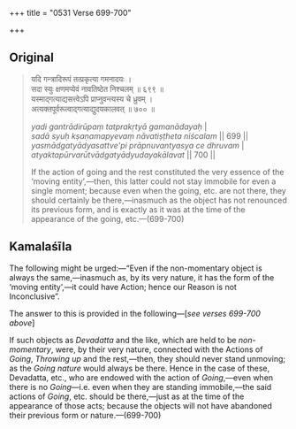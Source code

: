 +++
title = "0531 Verse 699-700"

+++
## Original 
>
> यदि गन्त्रादिरूपं तत्प्रकृत्या गमनादयः ।  
> सदा स्युः क्षणमप्येवं नावतिष्ठेत निश्चलम् ॥ ६९९ ॥  
> यस्माद्गत्याद्यसत्त्वेऽपि प्राप्नुवन्त्यस्य चे ध्रुवम् ।  
> अत्यक्तपूर्वरूत्वाद्गत्याद्युदयकालवत् ॥ ७०० ॥ 
>
> *yadi gantrādirūpaṃ tatprakṛtyā gamanādayaḥ* \|  
> *sadā syuḥ kṣaṇamapyevaṃ nāvatiṣṭheta niścalam* \|\| 699 \|\|  
> *yasmādgatyādyasattve'pi prāpnuvantyasya ce dhruvam* \|  
> *atyaktapūrvarūtvādgatyādyudayakālavat* \|\| 700 \|\| 
>
> If the action of going and the rest constituted the very essence of the ‘moving entity’,—then, this latter could not stay immobile for even a single moment; because even when the going, etc. are not there, they should certainly be there,—inasmuch as the object has not renounced its previous form, and is exactly as it was at the time of the appearance of the going, etc.—(699-700)



## Kamalaśīla

The following might be urged:—“Even if the non-momentary object is always the same,—inasmuch as, by its very nature, it has the form of the ‘moving entity’,—it could have Action; hence our Reason is not Inconclusive”.

The answer to this is provided in the following—[*see verses 699-700 above*]

If such objects as *Devadatta* and the like, which are held to be *non*-*momentary*, were, by their very nature, connected with the Actions of *Going*, *Throwing up* and the rest,—then, they should never stand unmoving; as the *Going nature* would always be there. Hence in the case of these, Devadatta, etc., who are endowed with the action of *Going*,—even when there is no *Going*—i.e. even when they are standing immobile,—the said actions of *Going*, etc. should be there,—just as at the time of the appearance of those acts; because the objects will not have abandoned their previous form or nature.—(699-700)


